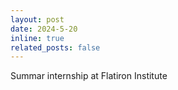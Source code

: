 ```yaml
---
layout: post
date: 2024-5-20
inline: true
related_posts: false
---
```

Summar internship at Flatiron Institute
